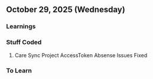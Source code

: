 ## October 29, 2025 (Wednesday)

### Learnings

### Stuff Coded
1. Care Sync Project AccessToken Absense Issues Fixed

### To Learn
